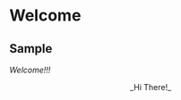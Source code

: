 <html>
  <head>
	<title>Welcome!</title>
  </head>
  <body>
    
# Welcome
## Sample

_Welcome!!!_

<div style="text-align:center">
_Hi There!_
</div>
</body>
</html>